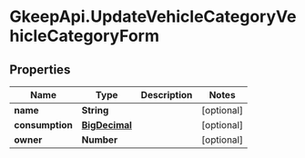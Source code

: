 # GkeepApi.UpdateVehicleCategoryVehicleCategoryForm

## Properties
Name | Type | Description | Notes
------------ | ------------- | ------------- | -------------
**name** | **String** |  | [optional] 
**consumption** | [**BigDecimal**](BigDecimal.md) |  | [optional] 
**owner** | **Number** |  | [optional] 
